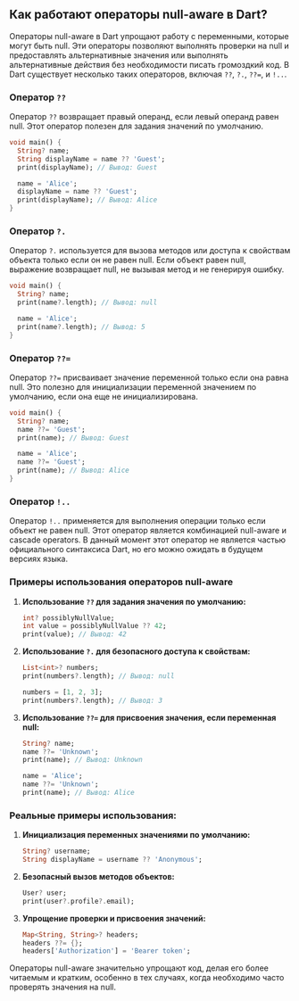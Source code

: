 ## Как работают операторы null-aware в Dart?

Операторы null-aware в Dart упрощают работу с переменными, которые могут быть null. Эти операторы позволяют выполнять проверки на null и предоставлять альтернативные значения или выполнять альтернативные действия без необходимости писать громоздкий код. В Dart существует несколько таких операторов, включая `??`, `?.`, `??=`, и `!..`.

### Оператор `??`
Оператор `??` возвращает правый операнд, если левый операнд равен null. Этот оператор полезен для задания значений по умолчанию.

```dart
void main() {
  String? name;
  String displayName = name ?? 'Guest';
  print(displayName); // Вывод: Guest

  name = 'Alice';
  displayName = name ?? 'Guest';
  print(displayName); // Вывод: Alice
}
```

### Оператор `?.`
Оператор `?.` используется для вызова методов или доступа к свойствам объекта только если он не равен null. Если объект равен null, выражение возвращает null, не вызывая метод и не генерируя ошибку.

```dart
void main() {
  String? name;
  print(name?.length); // Вывод: null

  name = 'Alice';
  print(name?.length); // Вывод: 5
}
```

### Оператор `??=`
Оператор `??=` присваивает значение переменной только если она равна null. Это полезно для инициализации переменной значением по умолчанию, если она еще не инициализирована.

```dart
void main() {
  String? name;
  name ??= 'Guest';
  print(name); // Вывод: Guest

  name = 'Alice';
  name ??= 'Guest';
  print(name); // Вывод: Alice
}
```

### Оператор `!..`
Оператор `!..` применяется для выполнения операции только если объект не равен null. Этот оператор является комбинацией null-aware и cascade operators. В данный момент этот оператор не является частью официального синтаксиса Dart, но его можно ожидать в будущем версиях языка.

### Примеры использования операторов null-aware

1. **Использование `??` для задания значения по умолчанию:**
   ```dart
   int? possiblyNullValue;
   int value = possiblyNullValue ?? 42;
   print(value); // Вывод: 42
   ```

2. **Использование `?.` для безопасного доступа к свойствам:**
   ```dart
   List<int>? numbers;
   print(numbers?.length); // Вывод: null

   numbers = [1, 2, 3];
   print(numbers?.length); // Вывод: 3
   ```

3. **Использование `??=` для присвоения значения, если переменная null:**
   ```dart
   String? name;
   name ??= 'Unknown';
   print(name); // Вывод: Unknown

   name = 'Alice';
   name ??= 'Unknown';
   print(name); // Вывод: Alice
   ```

### Реальные примеры использования:

1. **Инициализация переменных значениями по умолчанию:**
   ```dart
   String? username;
   String displayName = username ?? 'Anonymous';
   ```

2. **Безопасный вызов методов объектов:**
   ```dart
   User? user;
   print(user?.profile?.email);
   ```

3. **Упрощение проверки и присвоения значений:**
   ```dart
   Map<String, String>? headers;
   headers ??= {};
   headers['Authorization'] = 'Bearer token';
   ```

Операторы null-aware значительно упрощают код, делая его более читаемым и кратким, особенно в тех случаях, когда необходимо часто проверять значения на null.